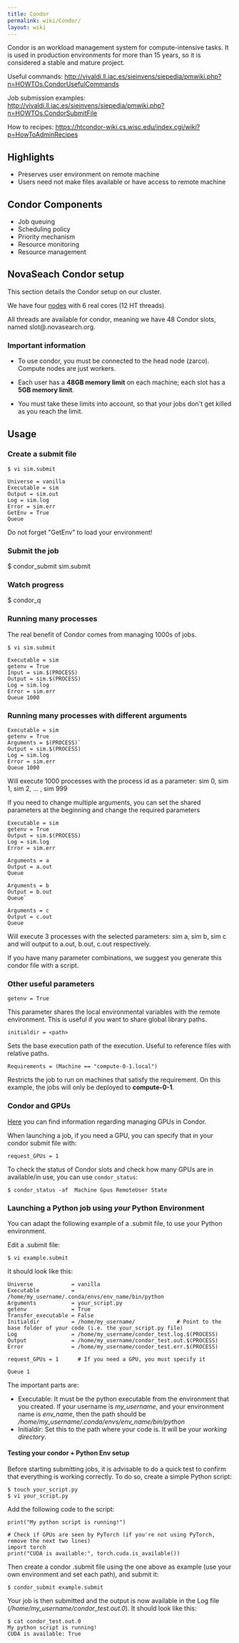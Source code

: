 ```yaml
---
title: Condor
permalink: wiki/Condor/
layout: wiki
---
```


Condor is an workload management system for compute-intensive tasks. It
is used in production environments for more than 15 years, so it is
considered a stable and mature project.

Useful commands:
<http://vivaldi.ll.iac.es/sieinvens/siepedia/pmwiki.php?n=HOWTOs.CondorUsefulCommands>

Job submission examples:
<http://vivaldi.ll.iac.es/sieinvens/siepedia/pmwiki.php?n=HOWTOs.CondorSubmitFile>

How to recipes:
<https://htcondor-wiki.cs.wisc.edu/index.cgi/wiki?p=HowToAdminRecipes>

Highlights
----------

-   Preserves user environment on remote machine
-   Users need not make files available or have access to remote machine

Condor Components
-----------------

-   Job queuing
-   Scheduling policy
-   Priority mechanism
-   Resource monitoring
-   Resource management

NovaSeach Condor setup
----------------------

This section details the Condor setup on our cluster.

We have four [nodes](/wiki/Cluster#Hardware "wikilink") with 6 real cores (12
HT threads).

All threads are available for condor, meaning we have 48 Condor slots,
named slot<number>@<machine>.novasearch.org.

### Important information

* To use condor, you must be connected to the head node (zarco). Compute nodes are just workers.

* Each user has a **48GB memory limit** on each machine; each slot has a
**5GB memory limit**.

* You must take these limits into account, so that your jobs don't get
killed as you reach the limit.

Usage
-----

### Create a submit file

	$ vi sim.submit

	Universe = vanilla 
	Executable = sim  
	Output = sim.out  
	Log = sim.log  
	Error = sim.err  
	GetEnv = True 
	Queue

Do not forget "GetEnv" to load your environment!

### Submit the job

$ condor\_submit sim.submit

### Watch progress

$ condor\_q

### Running many processes

The real benefit of Condor comes from managing 1000s of jobs.

	$ vi sim.submit

	Executable = sim  
	getenv = True 
	Input = sim.$(PROCESS) 
	Output = sim.$(PROCESS)
	Log = sim.log 
	Error = sim.err
	Queue 1000

### Running many processes with different arguments

	Executable = sim 
	getenv = True 
	Arguments = $(PROCESS)` 
	Output = sim.$(PROCESS)  
	Log = sim.log  
	Error = sim.err  
	Queue 1000

Will execute 1000 processes with the process id as a parameter: sim 0,
sim 1, sim 2, ... , sim 999

If you need to change multiple arguments, you can set the shared
parameters at the beginning and change the required parameters

	Executable = sim 
	getenv = True 
	Output = sim.$(PROCESS)
	Log = sim.log
	Error = sim.err

	Arguments = a
	Output = a.out
	Queue

	Arguments = b
	Output = b.out
	Queue`  

	Arguments = c 
	Output = c.out 
	Queue

Will execute 3 processes with the selected parameters: sim a, sim b, sim
c and will output to a.out, b.out, c.out respectively.

If you have many parameter combinations, we suggest you generate this
condor file with a script.

### Other useful parameters

	getenv = True

This parameter shares the local environmental variables with the remote
environment. This is useful if you want to share global library paths.

	initialdir = <path>

Sets the base execution path of the execution. Useful to reference files
with relative paths.

	Requirements = (Machine == "compute-0-1.local")

Restricts the job to run on machines that satisfy the requirement. On
this example, the jobs will only be deployed to **compute-0-1**.

### Condor and GPUs

[Here](http://chtc.cs.wisc.edu/gpu-jobs.shtml) you can find information regarding managing GPUs in Condor.

When launching a job, if you need a GPU, you can specify that in your condor submit file with:

	request_GPUs = 1

To check the status of Condor slots and check how many GPUs are in available/in use, you can use `condor_status`:

	$ condor_status -af  Machine Gpus RemoteUser State


### Launching a Python job using *your* Python Environment

You can adapt the following example of a .submit file, to use your Python environment.

Edit a .submit file:

	$ vi example.submit

It should look like this:

	Universe            = vanilla
	Executable          = /home/my_username/.conda/envs/env_name/bin/python
	Arguments           = your_script.py
	getenv              = True
	Transfer_executable = False
	Initialdir          = /home/my_username/             # Point to the base folder of your code (i.e. the your_script.py file)
	Log                 = /home/my_username/condor_test.log.$(PROCESS)
	Output              = /home/my_username/condor_test.out.$(PROCESS)
	Error               = /home/my_username/condor_test.err.$(PROCESS)

	request_GPUs = 1      # If you need a GPU, you must specify it

	Queue 1

The important parts are:
* Executable: It must be the python executable from the environment that you created. If your username is *my_username*, and your environment name is *env_name*, then the path should be */home/my_username/.conda/envs/env_name/bin/python*
* Initialdir: Set this to the path where your code is. It will be your *working directory*.


#### Testing your condor + Python Env setup

Before starting submitting jobs, it is advisable to do a quick test to confirm that everything is working correctly. To do so, create a simple Python script:

	$ touch your_script.py
	$ vi your_script.py

Add the following code to the script:
	
	print("My python script is running!")
	
	# Check if GPUs are seen by PyTorch (if you're not using PyTorch, remove the next two lines)
	import torch
	print("CUDA is available:", torch.cuda.is_available())

Then create a condor .submit file using the one above as example (use your own environment and set each path), and submit it:

	$ condor_submit example.submit
	
Your job is then submitted and the output is now available in the Log file (*/home/my_username/condor_test.out.0*). It should look like this:

	$ cat condor_test.out.0
	My python script is running!
	CUDA is available: True

	
